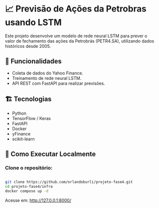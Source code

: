 # 📈 Previsão de Ações da Petrobras usando LSTM

Este projeto desenvolve um modelo de rede neural LSTM para prever o valor de fechamento das ações da Petrobrás (PETR4.SA), utilizando dados históricos desde 2005.

## 🚀 Funcionalidades
- Coleta de dados do Yahoo Finance.
- Treinamento de rede neural LSTM.
- API REST com FastAPI para realizar previsões.

## 🏗️ Tecnologias
- Python
- TensorFlow / Keras
- FastAPI
- Docker
- yFinance
- scikit-learn

## 🔧 Como Executar Localmente

### Clone o repositório:
```bash

git clone https://github.com/orlandoburli/projeto-fase4.git
cd projeto-fase4/infra
docker compose up -d

```

Acesse em: http://127.0.0.1:8000/

